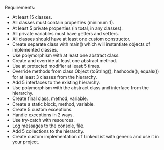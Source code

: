 Requirements:
- At least 15 classes.
- All classes must contain properties (minimum 1).
- At least 5 private properties (in total, in any classes).
- All private variables must have getters and setters.
- All classes should have at least one custom constructor.
- Create separate class with main() which will instantiate objects of implemented classes.
- Use polymorphism with at least one abstract class.
- Create and override at least one abstract method.
- Use at protected modifier at least 5 times.
- Override methods from class Object (toString(), hashcode(), equals()) for at least 3 classes from the hierarchy.
- Add 5 interfaces to the existing hierarchy.
- Use polymorphism with the abstract class and interface from the hierarchy.
- Create final class, method, variable.
- Create a static block, method, variable.
- Create 5 custom exceptions.
- Handle exceptions in 2 ways.
- Use try-catch with resources.
- Log messages to the console, file.
- Add 5 collections to the hierarchy.
- Create custom implementation of LinkedList with generic and use it in your project.